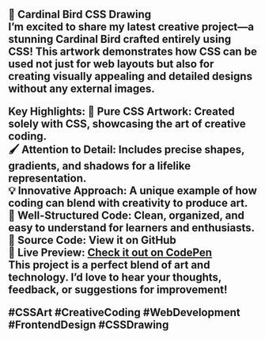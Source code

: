 <h2>🎨 Cardinal Bird CSS Drawing<h/2>
<br>
I’m excited to share my latest creative project—a stunning Cardinal Bird crafted entirely using CSS! This artwork demonstrates how CSS can be used not just for web layouts but also for creating visually appealing and detailed designs without any external images.
<br>

<b>Key Highlights:</b>
🌟 <b>Pure CSS Artwork:</b> Created solely with CSS, showcasing the art of creative coding.<br>
🖌️ <b>Attention to Detail:</b> Includes precise shapes, gradients, and shadows for a lifelike representation.<br>
💡 <b>Innovative Approach:</b> A unique example of how coding can blend with creativity to produce art.<br>
🔧<b> Well-Structured Code:</b> Clean, organized, and easy to understand for learners and enthusiasts.<br>
📂 <b>Source Code: </b> View it on GitHub <br>
🔗 <b>Live Preview:</b> <a href="https://codepen.io/RizwanWebDev/pen/emOJQev">Check it out on CodePen</a>
<br>
This project is a perfect blend of art and technology. I’d love to hear your thoughts, feedback, or suggestions for improvement!<br>

#CSSArt #CreativeCoding #WebDevelopment #FrontendDesign #CSSDrawing
